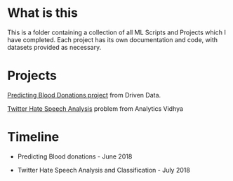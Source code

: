 # What is this

This is a folder containing a collection of all ML Scripts and Projects which I have completed. Each project has its own documentation and code, with datasets provided as necessary.

# Projects

[Predicting Blood Donations project](https://github.com/PranavEranki/ML-Scripts/tree/master/PredictingBloodDonations) from Driven Data.

[Twitter Hate Speech Analysis](https://github.com/PranavEranki/ML-Scripts/tree/master/TwitterHateSpeechAnalysis) problem from Analytics Vidhya

# Timeline

* Predicting Blood donations - June 2018

* Twitter Hate Speech Analysis and Classification - July 2018
